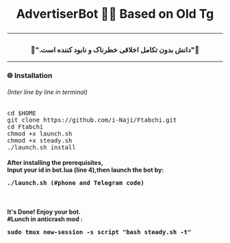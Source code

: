 <h1><p align="center"> AdvertiserBot 🖕😂 Based on Old Tg
<hr>
<h3><p align="center">🔅".دانش بدون تکامل اخلاقی خطرناک و نابود کننده است"🔅
<hr>
<h3> <strong>🌐 Installation </strong>
<h6>(Inter line by line in terminal)</h6>
<pre>
<span>cd $HOME</span>
<span>git clone https://github.com/i-Naji/Ftabchi.git</span>
<span>cd Ftabchi</span>
<span>chmod +x launch.sh</span>
<span>chmod +x steady.sh</span>
<span>./launch.sh install</span>
</pre>
<h4> <strong>After installing  the prerequisites,<br>Input your id in bot.lua (line 4),then launch the bot by: <br></strong>
<pre>
<span>./launch.sh</span> (#phone and Telegram code)
</pre>
<br>
<h4> It's Done! Enjoy your bot.
<br>
#Lunch in anticrash mod :
<pre>
<span>sudo tmux new-session -s script "bash steady.sh -t"</span>
</pre>
